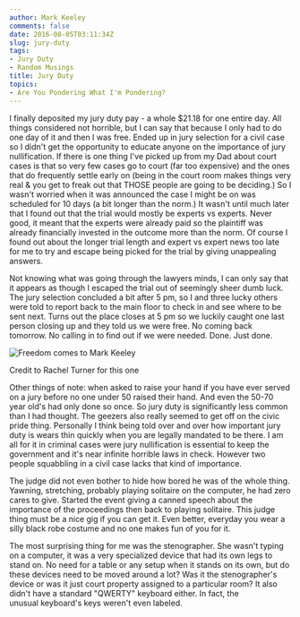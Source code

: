 ```yaml
---
author: Mark Keeley
comments: false
date: 2016-08-05T03:11:34Z
slug: jury-duty
tags:
- Jury Duty
- Random Musings
title: Jury Duty
topics:
- Are You Pondering What I'm Pondering?
---
```


I finally deposited my jury duty pay - a whole $21.18 for one entire day. All things considered not horrible, but I can say that because I only had to do one day of it and then I was free. Ended up in jury selection for a civil case so I didn't get the opportunity to educate anyone on the importance of jury nullification. If there is one thing I've picked up from my Dad about court cases is that so very few cases go to court (far too expensive) and the ones that do frequently settle early on (being in the court room makes things very real & you get to freak out that THOSE people are going to be deciding.) So I wasn't worried when it was announced the case I might be on was scheduled for 10 days (a bit longer than the norm.) It wasn't until much later that I found out that the trial would mostly be experts vs experts. Never good, it meant that the experts were already paid so the plaintiff was already financially invested in the outcome more than the norm. Of course I found out about the longer trial length and expert vs expert news too late for me to try and escape being picked for the trial by giving unappealing answers.

<!--more-->

Not knowing what was going through the lawyers minds, I can only say that it appears as though I escaped the trial out of seemingly sheer dumb luck. The jury selection concluded a bit after 5 pm, so I and three lucky others were told to report back to the main floor to check in and see where to be sent next. Turns out the place closes at 5 pm so we luckily caught one last person closing up and they told us we were free. No coming back tomorrow. No calling in to find out if we were needed. Done. Just done.

![Freedom comes to Mark Keeley](/media/img/freedom.jpg)

Credit to Rachel Turner for this one

Other things of note: when asked to raise your hand if you have ever served on a jury before no one under 50 raised their hand. And even the 50-70 year old's had only done so once. So jury duty is significantly less common than I had thought. The geezers also really seemed to get off on the civic pride thing. Personally I think being told over and over how important jury duty is wears thin quickly when you are legally mandated to be there. I am all for it in criminal cases were jury nullification is essential to keep the government and it's near infinite horrible laws in check. However two people squabbling in a civil case lacks that kind of importance.

The judge did not even bother to hide how bored he was of the whole thing. Yawning, stretching, probably playing solitaire on the computer, he had zero cares to give. Started the event giving a canned speech about the importance of the proceedings then back to playing solitaire. This judge thing must be a nice gig if you can get it. Even better, everyday you wear a silly black robe costume and no one makes fun of you for it.

The most surprising thing for me was the stenographer. She wasn't typing on a computer, it was a very specialized device that had its own legs to stand on. No need for a table or any setup when it stands on its own, but do these devices need to be moved around a lot? Was it the stenographer's device or was it just court property assigned to a particular room? It also didn't have a standard "QWERTY" keyboard either. In fact, the unusual keyboard's keys weren't even labeled.
